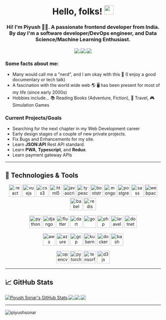 <h1 align="center">Hello, folks! <img src="https://raw.githubusercontent.com/MartinHeinz/MartinHeinz/master/wave.gif" width="30px"></h1>

<h3 align="center">Hi! I'm Piyush 🙋‍♂️. A passionate frontend developer from India. By day I'm a software developer/DevOps engineer, and Data Science/Machine Learning Enthusiast.</h3>
<p align="center">
  <a href="https://twitter.com/ipiyushsonar" target="blank">
    <img align="center" src="https://img.shields.io/badge/twitter-%231DA1F2.svg?&style=for-the-badge&logo=twitter&logoColor=white" />
  </a>
  <a href="https://www.linkedin.com/in/ipiyushsonar/"  target="blank">
    <img align="center" src="https://img.shields.io/badge/linkedin-%230077B5.svg?&style=for-the-badge&logo=linkedin&logoColor=white" />
  </a>
  <a href="https://dev.to/ipiyushsonar" target="blank">
    <img align="center" src="https://img.shields.io/badge/DEV.TO-%230A0A0A.svg?&style=for-the-badge&logo=dev-dot-to&logoColor=white" />
  </a>
</p>

### Some facts about me:

- Many would call me a "nerd", and I am okay with this 🧠 (I enjoy a good documentary or tech talk)
- A fascination with the world wide web 🌎 🖥 has been present for most of my life (since early 2000s)
- Hobbies include... 📚 Reading Books (Adventure, Fiction), 🛫 Travel, 🎮 Simulation Games

### Current Projects/Goals

- Searching for the next chapter in my Web Development career
- Early design stages of a couple of new private projects.
- Fix Bugs and Enhancements for my site.
- Learn **JSON:API** Rest API standard.
- Learn **PWA**, **Typescript**, and **Redux**.
- Learn payment gateway APIs

---

## 🔧 Technologies & Tools

<p align="center">
  <img src=https://devicons.github.io/devicon/devicon.git/icons/react/react-original-wordmark.svg alt=react width="40" height="40"/> 
  <img src=https://devicons.github.io/devicon/devicon.git/icons/vuejs/vuejs-original-wordmark.svg alt=vuejs width="40" height="40"/> 
  <img src=https://devicons.github.io/devicon/devicon.git/icons/css3/css3-original-wordmark.svg alt=css3 width="40" height="40"/> 
  <img src=https://devicons.github.io/devicon/devicon.git/icons/html5/html5-original-wordmark.svg alt=html5 width="40" height="40"/> 
  <img src=https://devicons.github.io/devicon/devicon.git/icons/javascript/javascript-original.svg alt=javascript width="40" height="40"/> 
  <img src="https://devicons.github.io/devicon/devicon.git/icons/typescript/typescript-original.svg" alt="typescript" width="40" height="40"/> 
  <img src="https://devicons.github.io/devicon/devicon.git/icons/bootstrap/bootstrap-plain.svg" alt="bootstrap" width="40" height="40"/> 
  <img src=https://devicons.github.io/devicon/devicon.git/icons/mongodb/mongodb-original-wordmark.svg alt=mongodb width="40" height="40"/> 
  <img src=https://devicons.github.io/devicon/devicon.git/icons/postgresql/postgresql-original-wordmark.svg alt=postgresql width="40" height="40"/> 
  <img src=https://devicons.github.io/devicon/devicon.git/icons/sass/sass-original.svg alt=sass width="40" height="40"/> 
  <img src="https://devicons.github.io/devicon/devicon.git/icons/webpack/webpack-original.svg" alt="webpack" width="40" height="40"/>
  <img src="https://www.vectorlogo.zone/logos/babeljs/babeljs-icon.svg" alt="babel" width="40" height="40"/> 
  <img src="https://devicons.github.io/devicon/devicon.git/icons/redis/redis-original-wordmark.svg" alt="redis" width="40" height="40"/> 
</p>
<p align="center">
  <img src="https://devicons.github.io/devicon/devicon.git/icons/python/python-original.svg" alt="python" width="40" height="40"/>
  <img src="https://devicons.github.io/devicon/devicon.git/icons/django/django-original.svg" alt="django" width="40" height="40"/> 
  <img src="https://www.vectorlogo.zone/logos/flutterio/flutterio-icon.svg" alt="flutter" width="40" height="40"/> 
  <img src="https://www.vectorlogo.zone/logos/dartlang/dartlang-icon.svg" alt="dart" width="40" height="40"/> 
  <img src="https://devicons.github.io/devicon/devicon.git/icons/go/go-original.svg" alt="go" width="40" height="40"/> 
  <img src="https://devicons.github.io/devicon/devicon.git/icons/php/php-original.svg" alt="php" width="40" height="40"/> 
  <img src="https://devicons.github.io/devicon/devicon.git/icons/laravel/laravel-plain-wordmark.svg" alt="laravel" width="40" height="40"/> 
  <img src="https://devicons.github.io/devicon/devicon.git/icons/dot-net/dot-net-original-wordmark.svg" alt="dotnet" width="40" height="40"/> 
</p>
<p align="center">
  <img src="https://devicons.github.io/devicon/devicon.git/icons/amazonwebservices/amazonwebservices-original-wordmark.svg" alt="aws" width="40" height="40"/> 
  <img src="https://www.vectorlogo.zone/logos/microsoft_azure/microsoft_azure-icon.svg" alt="azure" width="40" height="40"/> 
  <img src="https://www.vectorlogo.zone/logos/google_cloud/google_cloud-icon.svg" alt="gcp" width="40" height="40"/> 
  <img src="https://www.vectorlogo.zone/logos/kubernetes/kubernetes-icon.svg" alt="kubernetes" width="40" height="40"/> 
  <img src="https://devicons.github.io/devicon/devicon.git/icons/docker/docker-original-wordmark.svg" alt="docker" width="40" height="40"/> 
  <img src="https://www.vectorlogo.zone/logos/gnu_bash/gnu_bash-icon.svg" alt="bash" width="40" height="40"/> 
</p>
<p align="center">
  <img src="https://www.vectorlogo.zone/logos/opencv/opencv-icon.svg" alt="opencv" width="40" height="40"/> 
  <img src="https://www.vectorlogo.zone/logos/pytorch/pytorch-icon.svg" alt="pytorch" width="40" height="40"/> 
  <img src="https://www.vectorlogo.zone/logos/tensorflow/tensorflow-icon.svg" alt="tensorflow" width="40" height="40"/>   
  <img src="https://devicons.github.io/devicon/devicon.git/icons/d3js/d3js-original.svg" alt="d3js" width="40" height="40"/> 
</p>

---

## &#x1f4c8; GitHub Stats

<a href="https://github.com/ipiyushsonar/ipiyushsonar">
  <img align="center" src="https://github-readme-stats.vercel.app/api?username=ipiyushsonar&show_icons=true&line_height=27&count_private=true&hide_border=true" alt="Piyush Sonar's GitHub Stats" />
</a>
<a href="https://github.com/ipiyushsonar/ipiyushsonar">
  <img align="center" src="https://github-readme-stats.vercel.app/api/top-langs/?username=ipiyushsonar&hide=java,html,TSQL&hide_border=true" />
</a>

<a href="https://github.com/ipiyushsonar/digital-marketplace">
  <img align="center" src="https://github-readme-stats.vercel.app/api/pin/?username=ipiyushsonar&repo=digital-marketplace&hide_border=true" />
</a>

<a href="https://github.com/ipiyushsonar/facial-recognition-saas">
  <img align="center" src="https://github-readme-stats.vercel.app/api/pin/?username=ipiyushsonar&repo=facial-recognition-saas&hide_border=true" />
</a>



<hr style="margin: 15px 0px 15px 0px" />

<p align="left"> <img src="https://komarev.com/ghpvc/?username=ipiyushsonar" alt="ipiyushsonar" /> </p>

<!--
# Readme Stats Custom Theme Colors
&title_color=ffffff&text_color=c9cacc&icon_color=2bbc8a&bg_color=1d1f21

![header](https://github.com/ipiyushsonar/ipiyushsonar/blob/master/wave.svg)
![header](https://capsule-render.vercel.app/api?type=rect&color=gradient&height=230&section=header&text=Greetings%20👋&fontSize=80)
[<img src = "https://img.shields.io/badge/instagram-%23E4405F.svg?&style=for-the-badge&logo=instagram&logoColor=white">](https://www.instagram.com/ipiyushsonar/)
[<img src = "https://img.shields.io/badge/facebook-%231877F2.svg?&style=for-the-badge&logo=facebook&logoColor=white">](https://www.facebook.com/piyush.sonar.s)
![footer](https://capsule-render.vercel.app/api?type=rect&color=gradient&height=150&section=footer)
-->
<!-- ![Linux](https://img.shields.io/badge/OS-Linux-informational?style=flat&logo=linux&logoColor=white&color=2bbc8a)
![IntelliJ_IDEA](https://img.shields.io/badge/Editor-IntelliJ_IDEA-informational?style=flat&logo=intellij-idea&logoColor=white&color=2bbc8a)
![Python](https://img.shields.io/badge/Code-Python-informational?style=flat&logo=python&logoColor=white&color=2bbc8a)
![JavaScript](https://img.shields.io/badge/Code-JavaScript-informational?style=flat&logo=javascript&logoColor=white&color=2bbc8a)
![Golang](https://img.shields.io/badge/Code-Golang-informational?style=flat&logo=go&logoColor=white&color=2bbc8a)
![Make](https://img.shields.io/badge/Code-Make-informational?style=flat&logo=cmake&logoColor=white&color=2bbc8a)
![React](https://img.shields.io/badge/Code-React-informational?style=flat&logo=react&logoColor=white&color=2bbc8a)
![Django](https://img.shields.io/badge/Code-Django-informational?style=flat&logo=django&logoColor=white&color=2bbc8a)
![Bash](https://img.shields.io/badge/Shell-Bash-informational?style=flat&logo=gnu-bash&logoColor=white&color=2bbc8a)
![PostgreSQL](https://img.shields.io/badge/Tools-PostgreSQL-informational?style=flat&logo=postgresql&logoColor=white&color=2bbc8a)
![Docker](https://img.shields.io/badge/Tools-Docker-informational?style=flat&logo=docker&logoColor=white&color=2bbc8a)
![Kubernetes](https://img.shields.io/badge/Tools-Kubernetes-informational?style=flat&logo=kubernetes&logoColor=white&color=2bbc8a)
![Red_Hat_OpenShift](https://img.shields.io/badge/Tools-Red_Hat_OpenShift-informational?style=flat&logo=red-hat-open-shift&logoColor=white&color=2bbc8a)
![Digital_Ocean](https://img.shields.io/badge/Cloud-Digital_Ocean-informational?style=flat&logo=digitalocean&logoColor=white&color=2bbc8a) -->

<!-- 
<img src="https://www.vectorlogo.zone/logos/kotlinlang/kotlinlang-icon.svg" alt="kotlin" width="40" height="40"/>  
<img src="https://devicons.github.io/devicon/devicon.git/icons/cplusplus/cplusplus-original.svg" alt="cplusplus" width="40" height="40"/> 
<img src="https://www.chartjs.org/media/logo-title.svg" alt="chartjs" width="40" height="40"/> 

-->

<!-- Resources -->
<!-- Icons: https://simpleicons.org/ -->
<!-- GitHub Stats: https://github.com/anuraghazra/github-readme-stats -->
<!-- Emojis: https://emojipedia.org/emoji/ -->
<!-- HTML Emojis: https://www.fileformat.info/index.htm -->
<!-- Shields: https://shields.io/ -->
<!-- Awesome GitHub Profile README: https://github.com/abhisheknaiidu/awesome-github-profile-readme -->
